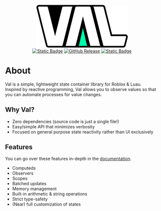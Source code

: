 <div align="center">
	<img src=".moonwave/static/logo.png" alt="logo" width="300"/>
</div>
<div align="center">
	<a href="https://tumblewede.github.io/Val/"><img alt="Static Badge" src="https://img.shields.io/badge/Documentation-brightgreen"></a>
	<a href="https://github.com/TumbleWede/Val/releases"><img alt="GitHub Release" src="https://img.shields.io/github/v/release/TumbleWede/Val?include_prereleases&label=Release"></a>
	<a href="LICENSE"><img alt="Static Badge" src="https://img.shields.io/badge/License-MIT-maroon"></a>
</div>

# About
Val is a simple, lightweight state container library for Roblox & Luau. Inspired by reactive programming, Val allows you to observe values so that you can automate processes for value changes.

## Why Val?
- Zero dependencies (source code is just a single file!)
- Easy/simple API that minimizes verbosity
- Focused on general purpose state reactivity rather than UI exclusively

## Features
You can go over these features in-depth in the [documentation](https://tumblewede.github.io/Val/docs/introduction).
- Computeds
- Observers
- Scopes
- Batched updates
- Memory management
- Built-in arithmetic & string operations
- Strict type-safety
- (Near) full customization of states